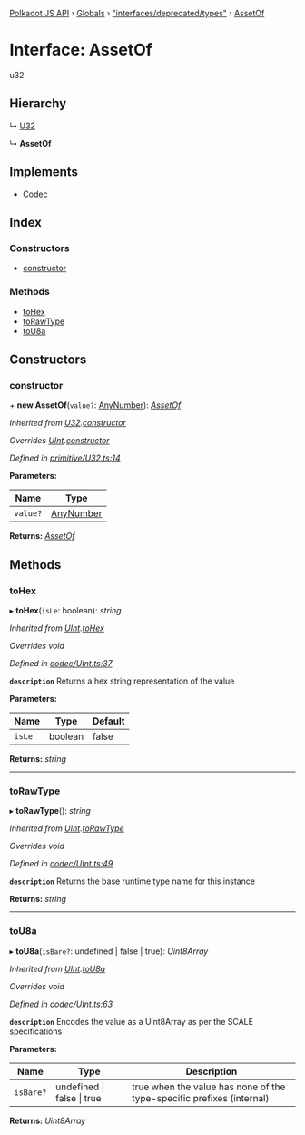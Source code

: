 [Polkadot JS API](../README.md) › [Globals](../globals.md) › ["interfaces/deprecated/types"](../modules/_interfaces_deprecated_types_.md) › [AssetOf](_interfaces_deprecated_types_.assetof.md)

# Interface: AssetOf

u32

## Hierarchy

  ↳ [U32](../classes/_primitive_u32_.u32.md)

  ↳ **AssetOf**

## Implements

* [Codec](_types_.codec.md)

## Index

### Constructors

* [constructor](_interfaces_deprecated_types_.assetof.md#constructor)

### Methods

* [toHex](_interfaces_deprecated_types_.assetof.md#tohex)
* [toRawType](_interfaces_deprecated_types_.assetof.md#torawtype)
* [toU8a](_interfaces_deprecated_types_.assetof.md#tou8a)

## Constructors

###  constructor

\+ **new AssetOf**(`value?`: [AnyNumber](../modules/_types_.md#anynumber)): *[AssetOf](_interfaces_deprecated_types_.assetof.md)*

*Inherited from [U32](../classes/_primitive_u32_.u32.md).[constructor](../classes/_primitive_u32_.u32.md#constructor)*

*Overrides [UInt](../classes/_codec_uint_.uint.md).[constructor](../classes/_codec_uint_.uint.md#constructor)*

*Defined in [primitive/U32.ts:14](https://github.com/polkadot-js/api/blob/af682bc/packages/types/src/primitive/U32.ts#L14)*

**Parameters:**

Name | Type |
------ | ------ |
`value?` | [AnyNumber](../modules/_types_.md#anynumber) |

**Returns:** *[AssetOf](_interfaces_deprecated_types_.assetof.md)*

## Methods

###  toHex

▸ **toHex**(`isLe`: boolean): *string*

*Inherited from [UInt](../classes/_codec_uint_.uint.md).[toHex](../classes/_codec_uint_.uint.md#tohex)*

*Overrides void*

*Defined in [codec/UInt.ts:37](https://github.com/polkadot-js/api/blob/af682bc/packages/types/src/codec/UInt.ts#L37)*

**`description`** Returns a hex string representation of the value

**Parameters:**

Name | Type | Default |
------ | ------ | ------ |
`isLe` | boolean | false |

**Returns:** *string*

___

###  toRawType

▸ **toRawType**(): *string*

*Inherited from [UInt](../classes/_codec_uint_.uint.md).[toRawType](../classes/_codec_uint_.uint.md#torawtype)*

*Overrides void*

*Defined in [codec/UInt.ts:49](https://github.com/polkadot-js/api/blob/af682bc/packages/types/src/codec/UInt.ts#L49)*

**`description`** Returns the base runtime type name for this instance

**Returns:** *string*

___

###  toU8a

▸ **toU8a**(`isBare?`: undefined | false | true): *Uint8Array*

*Inherited from [UInt](../classes/_codec_uint_.uint.md).[toU8a](../classes/_codec_uint_.uint.md#tou8a)*

*Overrides void*

*Defined in [codec/UInt.ts:63](https://github.com/polkadot-js/api/blob/af682bc/packages/types/src/codec/UInt.ts#L63)*

**`description`** Encodes the value as a Uint8Array as per the SCALE specifications

**Parameters:**

Name | Type | Description |
------ | ------ | ------ |
`isBare?` | undefined &#124; false &#124; true | true when the value has none of the type-specific prefixes (internal)  |

**Returns:** *Uint8Array*
